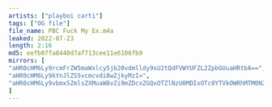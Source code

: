 ```yaml
---
artists: ["playboi carti"]
tags: ["OG file"]
file_name: PBC Fuck My Ex.m4a
leaked: 2022-07-23
length: 2:16
md5: eefb07fa8440d7af713cee11e6106fb9
mirrors: [
"aHR0cHM6Ly9rcmFrZW5maWxlcy5jb20vdmlldy9sU2tQdFVWYUFZL2ZpbGUuaHRtbA==",
"aHR0cHM6Ly9kYnJlZS5vcmcvdi8wZjkyMzI=",
"aHR0cHM6Ly9vbmx5ZmlsZXMuaW8vZi9mZDcxZGQxOTZlNzU0MDIxOTc0YTVkOWRhMTM0N2NmZQ=="
]
---
```


